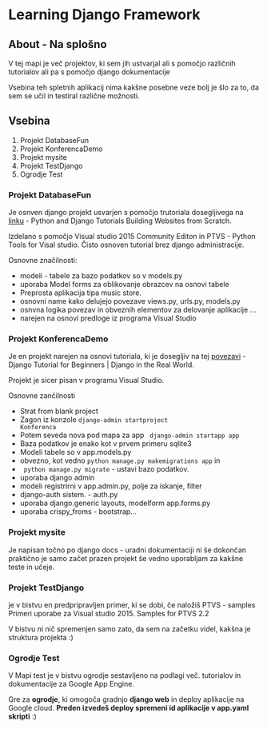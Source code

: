 # Learning Django Framework

## About - Na splošno
V tej mapi je več projektov, ki sem jih ustvarjal ali
s pomočjo različnih tutorialov ali pa s pomočjo 
django dokumentacije 

Vsebina  teh spletnih aplikacij nima kakšne posebne veze 
bolj je šlo za to, da sem se učil in testiral različne 
možnosti.

## Vsebina 
1. Projekt DatabaseFun
2. Projekt KonferencaDemo
3. Projekt mysite
4. Projekt TestDjango
5. Ogrodje Test 

### Projekt DatabaseFun 
Je osnven django projekt usvarjen s pomočjo trutoriala 
dosegljivega na [linku](https://www.youtube.com/watch?v=HcDcl5RNM90) -
Python and Django Tutorials Building Websites from Scratch. 

Izdelano s pomočjo Visual studio 2015 Community Editon in 
PTVS - Python Tools for Visal studio. Čisto osnoven tutorial 
brez django administracije.

Osnovne značilnosti: 
* modeli - tabele za bazo podatkov so v models.py
* uporaba Model forms za oblikovanje obrazcev na osnovi tabele
* Preprosta aplikacija tipa music store. 
* osnovni name kako delujejo povezave views.py, urls.py, models.py
* osnvna logika povezav in obveznih elementov za delovanje aplikacije ...
* narejen na osnovi predloge iz programa Visual Studio

### Projekt KonferencaDemo 

Je en projekt narejen na osnovi tutoriala, ki je dosegljiv na
tej [povezavi](https://www.youtube.com/watch?v=FsdpoXDFh34) -
Django Tutorial for Beginners | Django in the Real World. 

Projekt je sicer pisan v programu Visual Studio. 

Osnovne zančilnosti
* Strat from blank project 
* Zagon iz konzole <code>django-admin startproject Konferenca</code>
* Potem seveda  nova pod mapa za app <code> django-admin startapp app </code>
* Baza podatkov je enako kot v prvem primeru sqlite3
* Modeli tabele so v app.models.py   
* obvezno, kot vedno `python manage.py makemigrations app` in 
* ` python manage.py migrate` - ustavi bazo podatkov.
* uporaba django admin
* modeli registrirni v app.admin.py, polje za iskanje, filter
* django-auth sistem. - auth.py 
* uporaba django.generic layouts, modelform app.forms.py
* uporaba crispy_froms - bootstrap...

### Projekt mysite

Je napisan točno po django docs - uradni dokumentaciji ni še
dokončan praktično je samo začet prazen projekt še vedno uporabljam
za kakšne teste in učeje. 

###  Projekt TestDjango 
 je v bistvu en predpripravljen primer, ki se dobi, če
 naložiš PTVS - samples  Primeri uporabe za Visual studio 2015.
 Samples for PTVS 2.2
 
 V bistvu ni nič spremenjen samo zato, da sem na začetku videl,
 kakšna je struktura projekta :) 
 
### Ogrodje Test 
 
 V Mapi test je v bistvu ogrodje sestavljeno na podlagi več.
 tutorialov in dokumentacije za Google App Engine. 
 
 Gre za **ogrodje**, ki omogoča gradnjo **django web** in 
 deploy aplikacije na Google cloud. **Preden izvedeš deploy 
 spremeni  id aplikacije v app.yaml skripti** :) 